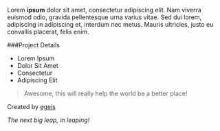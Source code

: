 Lorem **ipsum** dolor sit amet, consectetur adipiscing elit. Nam viverra euismod odio, gravida pellentesque urna varius vitae. Sed dui lorem, adipiscing in adipiscing et, interdum nec metus. Mauris ultricies, justo eu convallis placerat, felis enim.</p>

###Project Details
- Lorem Ipsum
- Dolor Sit Amet
- Consectetur
- Adipiscing Elit
> Awesome, this will really help the world be a better place!
	
Created by [egeis](https://github.com/egeis)

*The next big leap, in leaping!*
